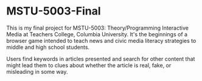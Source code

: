 # MSTU-5003-Final

This is my final project for MSTU-5003: Theory/Programming Interactive Media at Teachers College, Columbia University. It's the beginnings of a browser game intended to teach news and civic media literacy strategies to middle and high school students.

Users find keywords in articles presented and search for other content that might lead them to clues about whether the article is real, fake, or misleading in some way.
